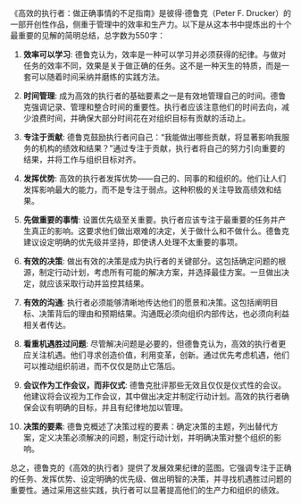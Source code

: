 《高效的执行者：做正确事情的不足指南》是彼得·德鲁克（Peter F. Drucker）的一部开创性作品，侧重于管理中的效率和生产力。以下是从这本书中提炼出的十个最重要的见解的简明总结，总字数为550字：

1. **效率可以学习**: 德鲁克认为，效率是一种可以学习并必须获得的纪律。与做对任务的效率不同，效果是关于做正确的任务。这不是一种天生的特质，而是一套可以随着时间采纳并磨练的实践方法。

2. **时间管理**: 成为高效的执行者的基础要素之一是有效地管理自己的时间。德鲁克强调记录、管理和整合时间的重要性。执行者应该注意他们的时间去向，减少浪费时间，并确保大部分时间花在对组织目标有贡献的活动上。

3. **专注于贡献**: 德鲁克鼓励执行者问自己：“我能做出哪些贡献，将显著影响我服务的机构的绩效和结果？”通过专注于贡献，执行者将自己的努力引向重要的结果，并将工作与组织目标对齐。

4. **发挥优势**: 高效的执行者发挥优势——自己的、同事的和组织的。他们让人们发挥影响最大的能力，而不是专注于弱点。这种积极的关注导致高绩效和结果。

5. **先做重要的事情**: 设置优先级至关重要。执行者应该专注于最重要的任务并产生真正的影响。这要求他们做出艰难的决定，关于做什么和不做什么。德鲁克建议设定明确的优先级并坚持，即使诱人处理不太重要的事项。

6. **有效的决策**: 做出有效的决策是成为执行者的关键部分。这包括确定问题的根源，制定行动计划，考虑所有可能的解决方案，并选择最佳方案。一旦做出决定，就应该采取行动并监控其结果。

7. **有效的沟通**: 执行者必须能够清晰地传达他们的愿景和决策。这包括阐明目标、决策背后的理由和预期结果。沟通既必须向组织内部传达，也必须向利益相关者传达。

8. **看重机遇胜过问题**: 尽管解决问题是必要的，但德鲁克认为，高效的执行者更应关注机遇。他们寻求创造价值，利用变革，创新。通过优先考虑机遇，他们可以推动组织前进，而不仅仅是防止它落后。

9. **会议作为工作会议，而非仪式**: 德鲁克批评那些无效且仅仅是仪式性的会议。他建议将会议视为工作会议，其中做出决定并制定行动计划。高效的执行者确保会议有明确的目标，并且有纪律地加以管理。

10. **决策的要素**: 德鲁克概述了决策过程的要素：确定决策的主题，列出替代方案，定义决策必须解决的问题，制定行动计划，并明确决策对整个组织的影响。

总之，德鲁克的《高效的执行者》提供了发展效果纪律的蓝图。它强调专注于正确的任务、发挥优势、设定明确的优先级、做出明智的决策，并寻找机遇胜过问题的重要性。通过采用这些实践，执行者可以显著提高他们的生产力和组织的绩效。